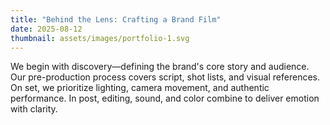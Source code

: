 ```yaml
---
title: "Behind the Lens: Crafting a Brand Film"
date: 2025-08-12
thumbnail: assets/images/portfolio-1.svg
---
```


We begin with discovery—defining the brand's core story and audience. Our pre-production process covers script, shot lists, and visual references. On set, we prioritize lighting, camera movement, and authentic performance. In post, editing, sound, and color combine to deliver emotion with clarity.


